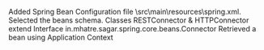 Added Spring Bean Configuration file \src\main\resources\spring.xml. Selected the beans schema.
Classes RESTConnector & HTTPConnector extend Interface in.mhatre.sagar.spring.core.beans.Connector
Retrieved a bean using Application Context

